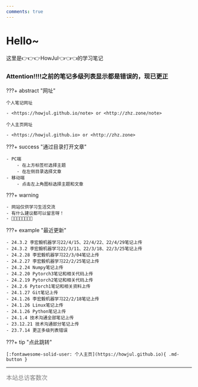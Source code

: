 ```yaml
---
comments: true
---
```


# Hello~

这里是👉👉👉HowJul👈👈👈的学习笔记

### Attention!!!!之前的笔记多级列表显示都是错误的，现已更正

???+ abstract "网址"
    
    个人笔记网址

    - <https://howjul.github.io/note> or <http://zhz.zone/note>

    个人主页网址

    - <https://howjul.github.io> or <http://zhz.zone>

???+ success "通过目录打开文章"

    - PC端 
        - 在上方标签栏选择主题 
        - 在左侧目录选择文章
    - 移动端 
        - 点击左上角图标选择主题和文章

???+ warning 

    - 网站仅供学习生活交流
    - 有什么建议都可以留言呀！
    - 🚀🚀🚀🚀🚀🚀🚀🚀

???+ example "最近更新"

    - 24.3.2 李宏毅机器学习22/4/15、22/4/22、22/4/29笔记上传
    - 24.3.2 李宏毅机器学习22/3/11、22/3/18、22/3/25笔记上传
    - 24.2.28 李宏毅机器学习22/3/04笔记上传
    - 24.2.27 李宏毅机器学习22/2/25笔记上传
    - 24.2.24 Numpy笔记上传
    - 24.2.20 Pytorch3笔记和相关代码上传
    - 24.2.19 Pytorch2笔记和相关代码上传
    - 24.2.6 Pytorch1笔记和相关资料上传
    - 24.1.27 Git笔记上传
    - 24.1.26 李宏毅机器学习22/2/18笔记上传
    - 24.1.26 Linux笔记上传
    - 24.1.26 Python笔记上传
    - 24.1.4 技术沟通全部笔记上传
    - 23.12.21 技术沟通部分笔记上传
    - 23.7.14 更正多级列表错误

???+ tip "点此跳转"

    [:fontawesome-solid-user: 个人主页](https://howjul.github.io){ .md-button }

<hr>
<span id="busuanzi_container_site_uv"><font size="3" color="grey">本站总访客数<span id="busuanzi_value_site_uv"></span>次</font></span>
<br/>